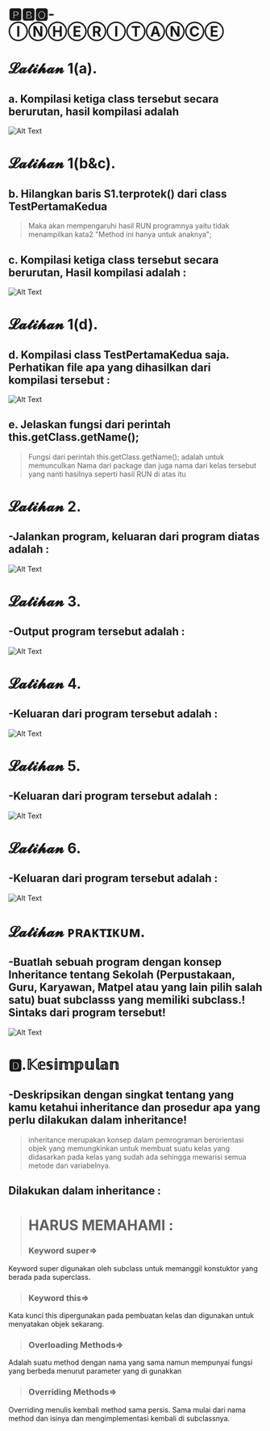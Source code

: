 # 🅿🅱🅾-ⒾⓃⒽⒺⓇⒾⓉⒶⓃⒸⒺ 

# 𝓛𝓪𝓽𝓲𝓱𝓪𝓷 1(a).
 ## a. Kompilasi ketiga class tersebut secara berurutan, hasil kompilasi adalah
![Alt Text](https://github.com/rendiwibawa/PBO-INHERITANCE/blob/master/Latihan1.PNG)

# 𝓛𝓪𝓽𝓲𝓱𝓪𝓷 1(b&c).
## b. Hilangkan baris S1.terprotek() dari class TestPertamaKedua
> Maka akan mempengaruhi hasil RUN programnya yaitu tidak menampilkan kata2 "Method ini hanya untuk anaknya";
## c. Kompilasi ketiga class tersebut secara berurutan, Hasil kompilasi adalah :
![Alt Text](https://github.com/rendiwibawa/PBO-INHERITANCE/blob/master/Latihan1b%26c.PNG)

# 𝓛𝓪𝓽𝓲𝓱𝓪𝓷 1(d).
## d. Kompilasi class TestPertamaKedua saja. Perhatikan file apa yang dihasilkan dari kompilasi tersebut :
![Alt Text](https://github.com/rendiwibawa/PBO-INHERITANCE/blob/master/Latihan1d.PNG)

## e. Jelaskan fungsi dari perintah this.getClass.getName();
> Fungsi dari perintah this.getClass.getName(); adalah untuk memunculkan Nama dari package dan juga nama dari kelas tersebut yang nanti hasilnya seperti hasil RUN di atas itu

# 𝓛𝓪𝓽𝓲𝓱𝓪𝓷 2.
## -Jalankan program, keluaran dari program diatas adalah :
![Alt Text](https://github.com/rendiwibawa/PBO-INHERITANCE/blob/master/Latihan2.PNG)

# 𝓛𝓪𝓽𝓲𝓱𝓪𝓷 3.
## -Output program tersebut adalah :
![Alt Text](https://github.com/rendiwibawa/PBO-INHERITANCE/blob/master/Latihan3.PNG)

# 𝓛𝓪𝓽𝓲𝓱𝓪𝓷 4.
## -Keluaran dari program tersebut adalah :
![Alt Text](https://github.com/rendiwibawa/PBO-INHERITANCE/blob/master/Latihan4.PNG)

# 𝓛𝓪𝓽𝓲𝓱𝓪𝓷 5.
## -Keluaran dari program tersebut adalah :
![Alt Text](https://github.com/rendiwibawa/PBO-INHERITANCE/blob/master/Latihan5.PNG)

# 𝓛𝓪𝓽𝓲𝓱𝓪𝓷 6.
## -Keluaran dari program tersebut adalah :
![Alt Text](https://github.com/rendiwibawa/PBO-INHERITANCE/blob/master/Latihan6.PNG)

# 𝓛𝓪𝓽𝓲𝓱𝓪𝓷 ᴘʀᴀᴋᴛɪᴋᴜᴍ.
## -Buatlah sebuah program dengan konsep Inheritance tentang Sekolah (Perpustakaan, Guru, Karyawan, Matpel atau yang lain pilih salah       satu) buat subclasss yang memiliki subclass.! Sintaks dari program tersebut!
![Alt Text](https://github.com/rendiwibawa/PBO-INHERITANCE/blob/master/Praktikum.PNG)

# 🅳.𝕂𝕖𝕤𝕚𝕞𝕡𝕦𝕝𝕒𝕟
## -Deskripsikan dengan singkat tentang yang kamu ketahui inheritance dan prosedur apa yang perlu dilakukan dalam inheritance!
>  inheritance merupakan konsep dalam pemrograman berorientasi objek yang memungkinkan
untuk membuat suatu kelas yang didasarkan pada kelas yang sudah ada sehingga mewarisi
semua metode dan variabelnya.

## Dilakukan dalam inheritance :
> # HARUS MEMAHAMI :
>### Keyword super=>
Keyword super digunakan oleh subclass untuk memanggil konstuktor yang berada pada superclass.

>### Keyword this=>
Kata kunci this dipergunakan pada pembuatan kelas dan digunakan untuk menyatakan objek sekarang.

>### Overloading Methods=>
Adalah suatu method dengan nama yang sama namun mempunyai fungsi yang berbeda menurut parameter yang di gunakkan

>### Overriding Methods=>
Overriding menulis kembali method sama persis. Sama mulai dari nama method dan isinya dan mengimplementasi kembali di subclassnya.
